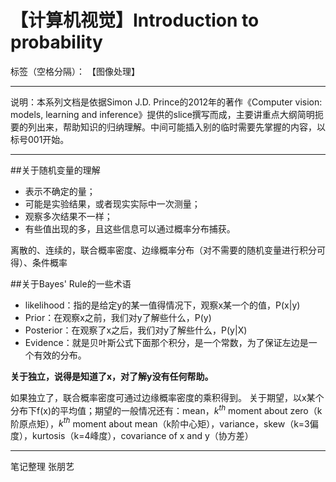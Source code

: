 <head>
    <script src="https://cdn.mathjax.org/mathjax/latest/MathJax.js?config=TeX-AMS-MML_HTMLorMML" type="text/javascript"></script>
    <script type="text/x-mathjax-config">
        MathJax.Hub.Config({
            tex2jax: {
            skipTags: ['script', 'noscript', 'style', 'textarea', 'pre'],
            inlineMath: [['$','$']]
            }
        });
    </script>
</head>

# 【计算机视觉】Introduction to probability

标签（空格分隔）： 【图像处理】

---
说明：本系列文档是依据Simon J.D. Prince的2012年的著作《Computer vision: models, learning and inference》提供的slice撰写而成，主要讲重点大纲简明扼要的列出来，帮助知识的归纳理解。中间可能插入别的临时需要先掌握的内容，以标号001开始。


----------

##关于随机变量的理解

- 表示不确定的量；
- 可能是实验结果，或者现实实际中一次测量；
- 观察多次结果不一样；
- 有些值出现的多，且这些信息可以通过概率分布捕获。

离散的、连续的，联合概率密度、边缘概率分布（对不需要的随机变量进行积分可得）、条件概率

##关于Bayes' Rule的一些术语

- likelihood：指的是给定y的某一值得情况下，观察x某一个的值，P(x|y)
- Prior：在观察x之前，我们对y了解些什么，P(y)
- Posterior：在观察了x之后，我们对y了解些什么，P(y|X)
- Evidence：就是贝叶斯公式下面那个积分，是一个常数，为了保证左边是一个有效的分布。

**关于独立，说得是知道了x，对了解y没有任何帮助。**

如果独立了，联合概率密度可通过边缘概率密度的乘积得到。
关于期望，以x某个分布下f(x)的平均值；期望的一般情况还有：mean，$k^{th}$ moment about zero（k阶原点矩），$k^{th}$ moment about mean（k阶中心矩），variance，skew（k=3偏度），kurtosis（k=4峰度），covariance of x and y（协方差）

------

笔记整理 张朋艺

